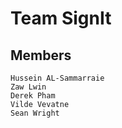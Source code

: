 
# Team SignIt



## Members

	Hussein AL-Sammarraie
	Zaw Lwin
	Derek Pham
	Vilde Vevatne
	Sean Wright 

	
